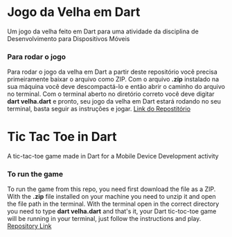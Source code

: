 # Jogo da Velha em Dart
Um jogo da velha feito em Dart para uma atividade da disciplina de Desenvolvimento para Dispositivos Móveis

### Para rodar o jogo
Para rodar o jogo da velha em Dart a partir deste repositório você precisa primeiramente baixar o arquivo como ZIP.
Com o arquivo **.zip** instalado na sua máquina você deve descompactá-lo e então abrir o caminho do arquivo no terminal.
Com o terminal aberto no diretório correto você deve digitar __dart velha.dart__ e pronto, seu jogo da velha em Dart estará rodando no seu terminal, basta seguir as instruções e jogar.
[Link do Repostitório](https://github.com/schumann7/jogo-da-velha-dart.git)

# Tic Tac Toe in Dart
A tic-tac-toe game made in Dart for a Mobile Device Development activity

### To run the game
To run the game from this repo, you need first download the file as a ZIP.
With the **.zip** file installed on your machine you need to unzip it and open the file path in the terminal.
With the terminal open in the correct directory you need to type __dart velha.dart__ and that's it, your Dart tic-toc-toe game will be running in your terminal, just follow the instructions and play.
[Repository Link](https://github.com/schumann7/jogo-da-velha-dart.git)